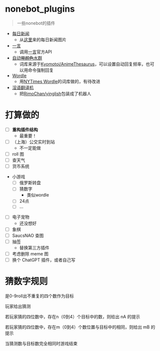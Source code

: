 # nonebot_plugins

> 一些nonebot的插件

- [每日新闻](daily_news.py)
  - 从[这里](https://api.03c3.cn/zb/)来的每日新闻图片
- [一言](hitokoto.py)
  - 调用[一言](https://hitokoto.cn/)官方API
- [自动~~带颜色~~水群](kimo.py)
  - 词库来源于[Kyomotoi/AnimeThesaurus](https://github.com/Kyomotoi/AnimeThesaurus)，可以设置自动回复频率，也可以用命令强制回复
- [Wordle](wordle.py)
  - 用[NYTimes Wordle](https://www.nytimes.com/games/wordle/index.html)的词库做的，有待改进
- [淫语翻译机](yinglish.py)
  - 把[RimoChan/yinglish](https://github.com/RimoChan/yinglish)包装成了机器人

# 打算做的

- [ ] **重构插件结构**
  - 最重要！
- [ ] （上海）公交实时到站
  - 不一定能做
- [ ] roll 图
- [ ] 查天气
- [ ] 货币系统
- 小游戏
  - [ ] 俄罗斯转盘
  - [ ] 猜数字
    - 类似wordle
  - [ ] 24点
  - [ ] ...
- [ ] 电子宠物
  - 还没想好
- [ ] 象棋
- [ ] SaucsNAO 查图
- [ ] 抽签
  - 替换第三方插件
- [ ] 考虑删除 meme 图
- [ ] 换个 ChatGPT 插件，或者自己写

# 猜数字规则

是0-9roll出不重复的四个数作为目标

玩家给出猜测

若玩家猜的四位数中，存在n（0到4）个目标中的数，则给出 nA 的提示

若玩家猜的四位数中，存在m（0到4）个数位置与目标中的相同，则给出 mB 的提示

当猜测数与目标数完全相同时游戏结束

